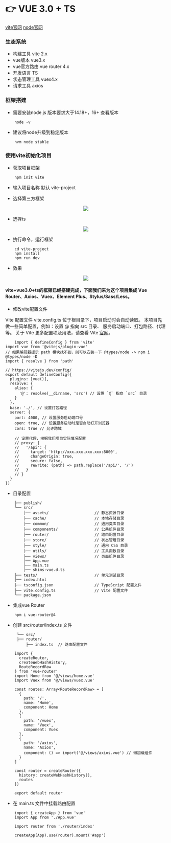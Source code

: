 # :point_right:  VUE 3.0 + TS

[vite官网](https://cn.vitejs.dev/guide/#scaffolding-your-first-vite-project) 
[node官网](https://nodejs.org/zh-cn/) 

### 生态系统 

* 构建工具 vite 2.x 
* vue版本 vue3.x 
* vue官方路由 vue router 4.x 
* 开发语言 TS 
* 状态管理工具 vuex4.x 
* 请求工具 axios 

### 框架搭建 

* 需要安装node.js 版本要求大于14.18+，16+ 查看版本 
``` 
    node -v 
``` 

* 建议将node升级到稳定版本 
``` 
    nvm node stable 
``` 

### 使用vite初始化项目 

* 获取项目框架 
``` 
    npm init vite 
``` 
* 输入项目名称 默认 vite-project 

* 选择第三方框架 
<div align="center">
    <img src="https://github.com/huich/Code-Notes/blob/main/imgs/vite1.png">
</div> 

* 选择ts 
<div align="center">
    <img src="https://github.com/huich/Code-Notes/blob/main/imgs/vite2.png">
</div> 

* 执行命令，运行框架 
``` 
    cd vite-project 
    npm install 
    npm run dev
``` 

* 效果 
<div align="center">
  <img src="https://github.com/huich/Code-Notes/blob/main/imgs/vite3.png">
</div> 

#### vite+vue3.0+ts的框架已经搭建完成，下面我们来为这个项目集成 Vue Router、Axios、Vuex、Element Plus、Stylus/Sass/Less。 

* 修改vite配置文件 

Vite 配置文件 vite.config.ts 位于根目录下，项目启动时会自动读取。
本项目先做一些简单配置，例如：设置 @ 指向 src 目录、 服务启动端口、打包路径、代理等。
关于 Vite 更多配置项及用法，请查看 Vite [官网](https://cn.vitejs.dev/config/)。 

``` 
    import { defineConfig } from 'vite'
import vue from '@vitejs/plugin-vue'
// 如果编辑器提示 path 模块找不到，则可以安装一下 @types/node -> npm i @types/node -D
import { resolve } from 'path'

// https://vitejs.dev/config/
export default defineConfig({
  plugins: [vue()],
  resolve: {
    alias: {
      '@': resolve(__dirname, 'src') // 设置 `@` 指向 `src` 目录
    }
  },
  base: './', // 设置打包路径
  server: {
    port: 4000, // 设置服务启动端口号
    open: true, // 设置服务启动时是否自动打开浏览器
    cors: true // 允许跨域

    // 设置代理，根据我们项目实际情况配置
    // proxy: {
    //   '/api': {
    //     target: 'http://xxx.xxx.xxx.xxx:8000',
    //     changeOrigin: true,
    //     secure: false,
    //     rewrite: (path) => path.replace('/api/', '/')
    //   }
    // }
  }
})
``` 

* 目录配置 
``` 
    ├── publish/
    └── src/
        ├── assets/                    // 静态资源目录
        ├── cache/                     // 本地存储目录
        ├── common/                    // 通用类库目录
        ├── components/                // 公共组件目录
        ├── router/                    // 路由配置目录
        ├── store/                     // 状态管理目录
        ├── style/                     // 通用 CSS 目录
        ├── utils/                     // 工具函数目录
        ├── views/                     // 页面组件目录
        ├── App.vue
        ├── main.ts
        ├── shims-vue.d.ts
    ├── tests/                         // 单元测试目录
    ├── index.html
    ├── tsconfig.json                  // TypeScript 配置文件
    ├── vite.config.ts                 // Vite 配置文件
    └── package.json
``` 

* 集成vue Router 
``` 
    npm i vue-router@4
``` 

* 创建 src/router/index.ts 文件 
``` 
     └── src/
     ├── router/
         ├── index.ts  // 路由配置文件
``` 

``` 
    import {
      createRouter,
      createWebHashHistory,
      RouteRecordRaw
    } from 'vue-router'
    import Home from '@/views/home.vue'
    import Vuex from '@/views/vuex.vue'

    const routes: Array<RouteRecordRaw> = [
      {
        path: '/',
        name: 'Home',
        component: Home
      },
      {
        path: '/vuex',
        name: 'Vuex',
        component: Vuex
      },
      {
        path: '/axios',
        name: 'Axios',
        component: () => import('@/views/axios.vue') // 懒加载组件
      }
    ]

    const router = createRouter({
      history: createWebHashHistory(),
      routes
    })

    export default router
``` 

* 在 main.ts 文件中挂载路由配置 
``` 
    import { createApp } from 'vue'
    import App from './App.vue'

    import router from './router/index'

    createApp(App).use(router).mount('#app')
``` 


